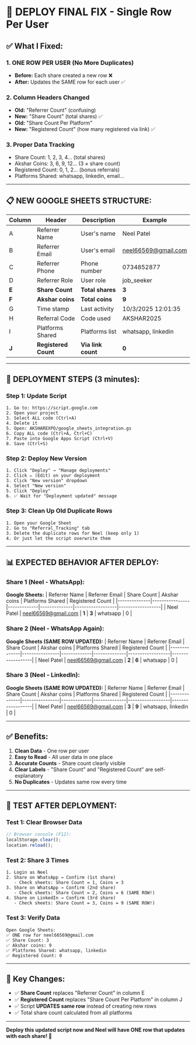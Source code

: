 # 🚀 DEPLOY FINAL FIX - Single Row Per User

## ✅ What I Fixed:

### **1. ONE ROW PER USER (No More Duplicates)**
- **Before:** Each share created a new row ❌
- **After:** Updates the SAME row for each user ✅

### **2. Column Headers Changed**
- **Old:** "Referrer Count" (confusing)
- **New:** "Share Count" (total shares) ✅
- **Old:** "Share Count Per Platform" 
- **New:** "Registered Count" (how many registered via link) ✅

### **3. Proper Data Tracking**
- Share Count: 1, 2, 3, 4... (total shares)
- Akshar Coins: 3, 6, 9, 12... (3 × share count)
- Registered Count: 0, 1, 2... (bonus referrals)
- Platforms Shared: whatsapp, linkedin, email...

---

## 📋 NEW GOOGLE SHEETS STRUCTURE:

| Column | Header | Description | Example |
|--------|--------|-------------|---------|
| A | Referrer Name | User's name | Neel Patel |
| B | Referrer Email | User's email | neel66569@gmail.com |
| C | Referrer Phone | Phone number | 0734852877 |
| D | Referrer Role | User role | job_seeker |
| **E** | **Share Count** | **Total shares** | **3** |
| **F** | **Akshar coins** | **Total coins** | **9** |
| G | Time stamp | Last activity | 10/3/2025 12:01:35 |
| H | Referral Code | Code used | AKSHAR2025 |
| I | Platforms Shared | Platforms list | whatsapp, linkedin |
| **J** | **Registered Count** | **Via link count** | **0** |

---

## 🔧 DEPLOYMENT STEPS (3 minutes):

### **Step 1: Update Script**
```
1. Go to: https://script.google.com
2. Open your project
3. Select ALL code (Ctrl+A)
4. Delete it
5. Open: AKSHAREXPO/google_sheets_integration.gs
6. Copy ALL code (Ctrl+A, Ctrl+C)
7. Paste into Google Apps Script (Ctrl+V)
8. Save (Ctrl+S)
```

### **Step 2: Deploy New Version**
```
1. Click "Deploy" → "Manage deployments"
2. Click ✏️ (Edit) on your deployment
3. Click "New version" dropdown
4. Select "New version"
5. Click "Deploy"
6. ✅ Wait for "Deployment updated" message
```

### **Step 3: Clean Up Old Duplicate Rows**
```
1. Open your Google Sheet
2. Go to "Referral_Tracking" tab
3. Delete the duplicate rows for Neel (keep only 1)
4. Or just let the script overwrite them
```

---

## 📊 EXPECTED BEHAVIOR AFTER DEPLOY:

### **Share 1 (Neel - WhatsApp):**
**Google Sheets:**
| Referrer Name | Referrer Email | Share Count | Akshar coins | Platforms Shared | Registered Count |
|--------------|----------------|-------------|--------------|------------------|------------------|
| Neel Patel | neel66569@gmail.com | **1** | **3** | whatsapp | 0 |

### **Share 2 (Neel - WhatsApp Again):**
**Google Sheets (SAME ROW UPDATED):**
| Referrer Name | Referrer Email | Share Count | Akshar coins | Platforms Shared | Registered Count |
|--------------|----------------|-------------|--------------|------------------|------------------|
| Neel Patel | neel66569@gmail.com | **2** | **6** | whatsapp | 0 |

### **Share 3 (Neel - LinkedIn):**
**Google Sheets (SAME ROW UPDATED):**
| Referrer Name | Referrer Email | Share Count | Akshar coins | Platforms Shared | Registered Count |
|--------------|----------------|-------------|--------------|------------------|------------------|
| Neel Patel | neel66569@gmail.com | **3** | **9** | whatsapp, linkedin | 0 |

---

## ✅ Benefits:

1. **Clean Data** - One row per user
2. **Easy to Read** - All user data in one place
3. **Accurate Counts** - Share count clearly visible
4. **Clear Labels** - "Share Count" and "Registered Count" are self-explanatory
5. **No Duplicates** - Updates same row every time

---

## 🧪 TEST AFTER DEPLOYMENT:

### **Test 1: Clear Browser Data**
```javascript
// Browser console (F12):
localStorage.clear();
location.reload();
```

### **Test 2: Share 3 Times**
```
1. Login as Neel
2. Share on WhatsApp → Confirm (1st share)
   - Check sheets: Share Count = 1, Coins = 3
3. Share on WhatsApp → Confirm (2nd share)
   - Check sheets: Share Count = 2, Coins = 6 (SAME ROW!)
4. Share on LinkedIn → Confirm (3rd share)
   - Check sheets: Share Count = 3, Coins = 9 (SAME ROW!)
```

### **Test 3: Verify Data**
```
Open Google Sheets:
✅ ONE row for neel66569@gmail.com
✅ Share Count: 3
✅ Akshar coins: 9
✅ Platforms Shared: whatsapp, linkedin
✅ Registered Count: 0
```

---

## 🎯 Key Changes:

- ✅ **Share Count** replaces "Referrer Count" in column E
- ✅ **Registered Count** replaces "Share Count Per Platform" in column J
- ✅ Script **UPDATES same row** instead of creating new rows
- ✅ Total share count calculated from all platforms

---

**Deploy this updated script now and Neel will have ONE row that updates with each share! 🎉**

